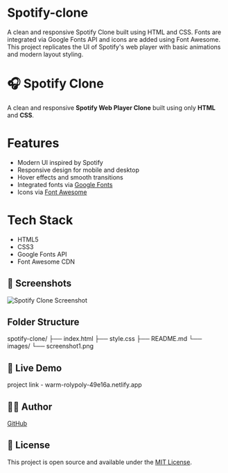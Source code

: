 # Spotify-clone
A clean and responsive Spotify Clone built using HTML and CSS. Fonts are integrated via Google Fonts API and icons are added using Font Awesome. This project replicates the UI of Spotify's web player with basic animations and modern layout styling.

# 🎧 Spotify Clone

A clean and responsive **Spotify Web Player Clone** built using only **HTML** and **CSS**.

# Features

-  Modern UI inspired by Spotify
-  Responsive design for mobile and desktop
-  Hover effects and smooth transitions
-  Integrated fonts via [Google Fonts](https://fonts.google.com/)
-  Icons via [Font Awesome](https://fontawesome.com/)

# Tech Stack

- HTML5
- CSS3
- Google Fonts API
- Font Awesome CDN

## 📸 Screenshots

![Spotify Clone Screenshot](./images/screenshot1.png)

## Folder Structure
spotify-clone/
├── index.html
├── style.css
├── README.md
└── images/
    └── screenshot1.png

## 🔗 Live Demo
 project link - warm-rolypoly-49e16a.netlify.app
## 🙋‍♂️ Author

[GitHub](https://github.com/ayushpachare)

## 📄 License

This project is open source and available under the [MIT License](LICENSE).


